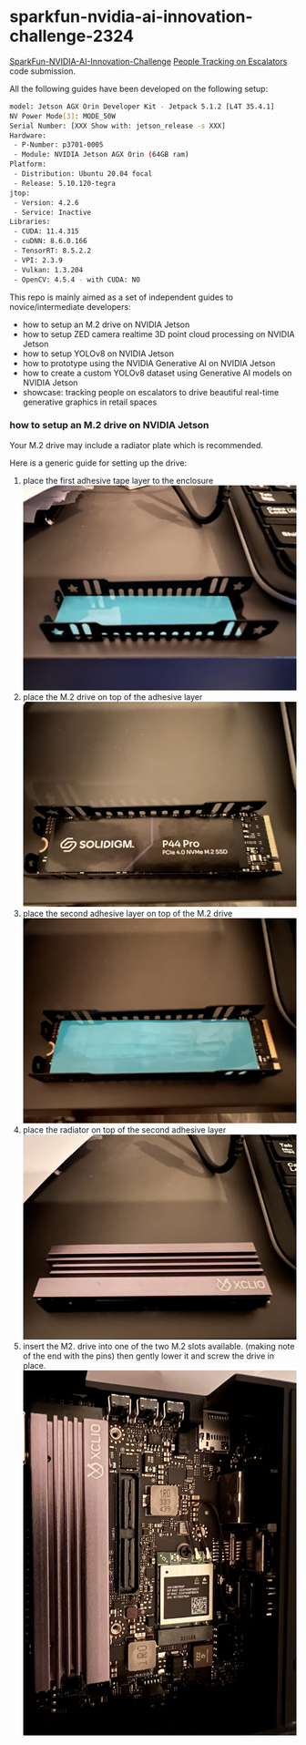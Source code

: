 # sparkfun-nvidia-ai-innovation-challenge-2324

[SparkFun-NVIDIA-AI-Innovation-Challenge](https://www.hackster.io/contests/SparkFun-NVIDIA-AI-Innovation-Challenge) [People Tracking on Escalators](https://www.hackster.io/orgicus/escalator-people-tracker-6d00c1) code submission.

All the following guides have been developed on the following setup:

```bash
model: Jetson AGX Orin Developer Kit - Jetpack 5.1.2 [L4T 35.4.1]
NV Power Mode[3]: MODE_50W
Serial Number: [XXX Show with: jetson_release -s XXX]
Hardware:
 - P-Number: p3701-0005
 - Module: NVIDIA Jetson AGX Orin (64GB ram)
Platform:
 - Distribution: Ubuntu 20.04 focal
 - Release: 5.10.120-tegra
jtop:
 - Version: 4.2.6
 - Service: Inactive
Libraries:
 - CUDA: 11.4.315
 - cuDNN: 8.6.0.166
 - TensorRT: 8.5.2.2
 - VPI: 2.3.9
 - Vulkan: 1.3.204
 - OpenCV: 4.5.4 - with CUDA: NO
 ```

This repo is mainly aimed as a set of independent guides to novice/intermediate developers:
- how to setup an M.2 drive on NVIDIA Jetson
- how to setup ZED camera realtime 3D point cloud processing on NVIDIA Jetson
- how to setup YOLOv8 on NVIDIA Jetson
- how to prototype using the NVIDIA Generative AI on NVIDIA Jetson
- how to create a custom YOLOv8 dataset using Generative AI models on NVIDIA Jetson
- showcase: tracking people on escalators to drive beautiful real-time generative graphics in retail spaces

### how to setup an M.2 drive on NVIDIA Jetson

Your M.2 drive may include a radiator plate which is recommended.

Here is a generic guide for setting up the drive:

1. place the first adhesive tape layer to the enclosure
![alt text](assets/m2.1.jpg "m2.1")
2. place the M.2 drive on top of the adhesive layer
![alt text](assets/m2.2.jpg "m2.2")
3. place the second adhesive layer on top of the M.2 drive
![alt text](assets/m2.3.jpg "m2.3")
4. place the radiator on top of the second adhesive layer
![alt text](assets/m2.4.jpg "m2.4")
5. insert the M2. drive into one of the two M.2 slots available. (making note of the end with the 
pins) then gently lower it and screw the drive in place. 
![alt text](assets/m2.5.jpg "m2.5")
